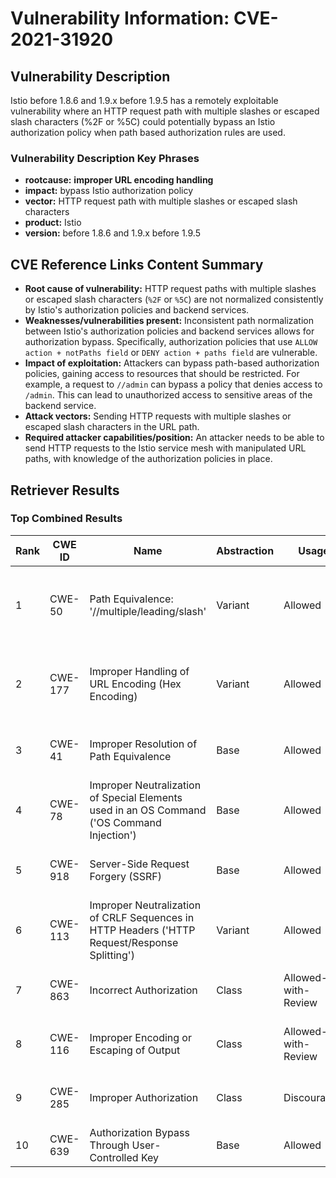 # Vulnerability Information: CVE-2021-31920

## Vulnerability Description
Istio before 1.8.6 and 1.9.x before 1.9.5 has a remotely exploitable vulnerability where an HTTP request path with multiple slashes or escaped slash characters (%2F or %5C) could potentially bypass an Istio authorization policy when path based authorization rules are used.

### Vulnerability Description Key Phrases
- **rootcause:** **improper URL encoding handling**
- **impact:** bypass Istio authorization policy
- **vector:** HTTP request path with multiple slashes or escaped slash characters
- **product:** Istio
- **version:** before 1.8.6 and 1.9.x before 1.9.5

## CVE Reference Links Content Summary
- **Root cause of vulnerability:** HTTP request paths with multiple slashes or escaped slash characters (`%2F` or `%5C`) are not normalized consistently by Istio's authorization policies and backend services.
- **Weaknesses/vulnerabilities present:** Inconsistent path normalization between Istio's authorization policies and backend services allows for authorization bypass. Specifically, authorization policies that use `ALLOW action + notPaths field` or `DENY action + paths field` are vulnerable.
- **Impact of exploitation:** Attackers can bypass path-based authorization policies, gaining access to resources that should be restricted. For example, a request to `//admin` can bypass a policy that denies access to `/admin`. This can lead to unauthorized access to sensitive areas of the backend service.
- **Attack vectors:** Sending HTTP requests with multiple slashes or escaped slash characters in the URL path.
- **Required attacker capabilities/position:** An attacker needs to be able to send HTTP requests to the Istio service mesh with manipulated URL paths, with knowledge of the authorization policies in place.

## Retriever Results

### Top Combined Results

| Rank | CWE ID | Name | Abstraction | Usage | Combined Score | Retrievers | Individual Scores |
|------|--------|------|-------------|-------|---------------|------------|-------------------|
| 1 | CWE-50 | Path Equivalence: '//multiple/leading/slash' | Variant | Allowed | 0.6592 | dense, sparse, graph | dense: 0.610, sparse: 0.364, graph: 0.561 |
| 2 | CWE-177 | Improper Handling of URL Encoding (Hex Encoding) | Variant | Allowed | 0.5216 | dense, sparse, graph | dense: 0.545, sparse: 0.185, graph: 0.521 |
| 3 | CWE-41 | Improper Resolution of Path Equivalence | Base | Allowed | 0.4807 | sparse, graph | sparse: 0.269, graph: 0.915 |
| 4 | CWE-78 | Improper Neutralization of Special Elements used in an OS Command ('OS Command Injection') | Base | Allowed | 0.3423 | dense, sparse | dense: 0.501, sparse: 0.160 |
| 5 | CWE-918 | Server-Side Request Forgery (SSRF) | Base | Allowed | 0.3419 | dense, sparse | dense: 0.505, sparse: 0.156 |
| 6 | CWE-113 | Improper Neutralization of CRLF Sequences in HTTP Headers ('HTTP Request/Response Splitting') | Variant | Allowed | 0.3247 | dense, sparse | dense: 0.521, sparse: 0.159 |
| 7 | CWE-863 | Incorrect Authorization | Class | Allowed-with-Review | 0.2161 | dense, sparse | dense: 0.513, sparse: 0.194 |
| 8 | CWE-116 | Improper Encoding or Escaping of Output | Class | Allowed-with-Review | 0.1845 | sparse, graph | sparse: 0.172, graph: 0.604 |
| 9 | CWE-285 | Improper Authorization | Class | Discouraged | 0.1549 | dense, sparse | dense: 0.500, sparse: 0.168 |
| 10 | CWE-639 | Authorization Bypass Through User-Controlled Key | Base | Allowed | 0.0960 | sparse | sparse: 0.168 |


